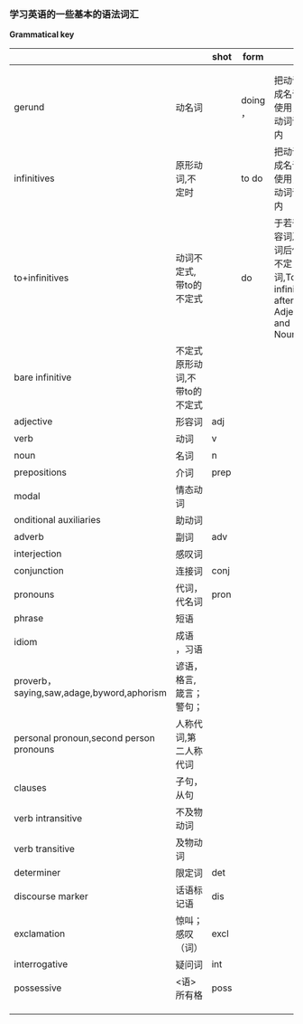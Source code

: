 ### 学习英语的一些基本的语法词汇

**Grammatical key**

|                                           |                               | shot | form     |                                                              |                                    |
| ----------------------------------------- | ----------------------------- | ---- | -------- | ------------------------------------------------------------ | ---------------------------------- |
|                                           |                               |      |          |                                                              |                                    |
|                                           |                               |      |          |                                                              |                                    |
| gerund                                    | 动名词                        |      | doing ， | 把动词变成名词来使用，双动词语句内                           | She kept talking during this film. |
| infinitives                               | 原形动词,不定时               |      | to do    | 把动词变成名词来使用，双动词语句内                           | I am learning to speak English.    |
| to+infinitives                            | 动词不定式,带to的不定式       |      | do       | 于若干形容词及名词后使用不定词,To-infinitives after Adjectives and Nouns |                                    |
| bare infinitive                           | 不定式原形动词,不带to的不定式 |      |          |                                                              |                                    |
| adjective                                 | 形容词                        | adj  |          |                                                              |                                    |
| verb                                      | 动词                          | v    |          |                                                              |                                    |
| noun                                      | 名词                          | n    |          |                                                              |                                    |
| prepositions                              | 介词                          | prep |          |                                                              |                                    |
| modal                                     | 情态动词                      |      |          |                                                              |                                    |
| onditional auxiliaries                    | 助动词                        |      |          |                                                              |                                    |
| adverb                                    | 副词                          | adv  |          |                                                              |                                    |
| interjection                              | 感叹词                        |      |          |                                                              |                                    |
| conjunction                               | 连接词                        | conj |          |                                                              |                                    |
| pronouns                                  | 代词，代名词                  | pron |          |                                                              |                                    |
| phrase                                    | 短语                          |      |          |                                                              |                                    |
| idiom                                     | 成语 ，习语                   |      |          |                                                              |                                    |
| proverb，saying,saw,adage,byword,aphorism | 谚语，格言,箴言；警句；       |      |          |                                                              |                                    |
| personal pronoun,second person pronouns   | 人称代词,第二人称代词         |      |          |                                                              |                                    |
| clauses                                   | 子句，从句                    |      |          |                                                              |                                    |
| verb intransitive                         | 不及物动词                    |      |          |                                                              |                                    |
| verb transitive                           | 及物动词                      |      |          |                                                              |                                    |
| determiner                                | 限定词                        | det  |          |                                                              |                                    |
| discourse marker                          | 话语标记语                    | dis  |          |                                                              |                                    |
| exclamation                               | 惊叫；感叹（词）              | excl |          |                                                              |                                    |
| interrogative                             | 疑问词                        | int  |          |                                                              |                                    |
| possessive                                | <语>所有格                    | poss |          |                                                              |                                    |
|                                           |                               |      |          |                                                              |                                    |
|                                           |                               |      |          |                                                              |                                    |
|                                           |                               |      |          |                                                              |                                    |



